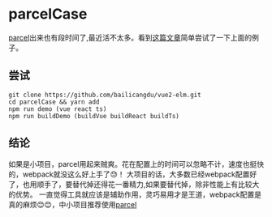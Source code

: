 # parcelCase
	
[parcel](http://www.css88.com/doc/parcel/getting_started.html)出来也有段时间了,最近活不太多。看到[这篇文章](http://www.css88.com/archives/9187)简单尝试了一下上面的例子。

## 尝试

	git clone https://github.com/bailicangdu/vue2-elm.git  
	cd parcelCase && yarn add 
	npm run demo (vue react ts) 
	npm run buildDemo (buildVue buildReact buildTs)

## 结论

如果是小项目，parcel用起来贼爽。花在配置上的时间可以忽略不计，速度也挺快的，webpack就没这么好上手了😓！
大项目的话，大多数已经webpack配置好了，也用顺手了，要替代掉还得花一番精力,如果要替代掉，除非性能上有比较大的优势。
一直觉得工具就应该是辅助作用，灵巧易用才是王道，webpack配置是真的麻烦😊😊，中小项目推荐使用[parcel](http://www.css88.com/doc/parcel/getting_started.html)